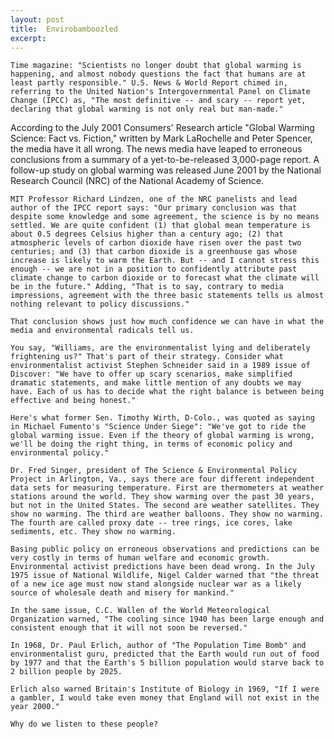 ```yaml
---
layout: post
title:  Envirobamboozled
excerpt:
---
```












	Time magazine: "Scientists no longer doubt that global warming is happening, and almost nobody questions the fact that humans are at least partly responsible." U.S. News & World Report chimed in, referring to the United Nation's Intergovernmental Panel on Climate Change (IPCC) as, "The most definitive -- and scary -- report yet, declaring that global warming is not only real but man-made."

According to the July 2001 Consumers' Research article "Global Warming Science: Fact vs. Fiction," written by Mark LaRochelle and Peter Spencer, the media have it all wrong. The news media have leaped to erroneous conclusions from a summary of a yet-to-be-released 3,000-page report. A follow-up study on global warming was released June 2001 by the National Research Council (NRC) of the National Academy of Science.

	MIT Professor Richard Lindzen, one of the NRC panelists and lead author of the IPCC report says: "Our primary conclusion was that despite some knowledge and some agreement, the science is by no means settled. We are quite confident (1) that global mean temperature is about 0.5 degrees Celsius higher than a century ago; (2) that atmospheric levels of carbon dioxide have risen over the past two centuries; and (3) that carbon dioxide is a greenhouse gas whose increase is likely to warm the Earth. But -- and I cannot stress this enough -- we are not in a position to confidently attribute past climate change to carbon dioxide or to forecast what the climate will be in the future." Adding, "That is to say, contrary to media impressions, agreement with the three basic statements tells us almost nothing relevant to policy discussions."

	That conclusion shows just how much confidence we can have in what the media and environmental radicals tell us.

	You say, "Williams, are the environmentalist lying and deliberately frightening us?" That's part of their strategy. Consider what environmentalist activist Stephen Schneider said in a 1989 issue of Discover: "We have to offer up scary scenarios, make simplified dramatic statements, and make little mention of any doubts we may have. Each of us has to decide what the right balance is between being effective and being honest."

	Here's what former Sen. Timothy Wirth, D-Colo., was quoted as saying in Michael Fumento's "Science Under Siege": "We've got to ride the global warming issue. Even if the theory of global warming is wrong, we'll be doing the right thing, in terms of economic policy and environmental policy."

	Dr. Fred Singer, president of The Science & Environmental Policy Project in Arlington, Va., says there are four different independent data sets for measuring temperature. First are thermometers at weather stations around the world. They show warming over the past 30 years, but not in the United States. The second are weather satellites. They show no warming. The third are weather balloons. They show no warming. The fourth are called proxy date -- tree rings, ice cores, lake sediments, etc. They show no warming.

	Basing public policy on erroneous observations and predictions can be very costly in terms of human welfare and economic growth. Environmental activist predictions have been dead wrong. In the July 1975 issue of National Wildlife, Nigel Calder warned that "the threat of a new ice age must now stand alongside nuclear war as a likely source of wholesale death and misery for mankind."

	In the same issue, C.C. Wallen of the World Meteorological Organization warned, "The cooling since 1940 has been large enough and consistent enough that it will not soon be reversed."

	In 1968, Dr. Paul Erlich, author of "The Population Time Bomb" and environmentalist guru, predicted that the Earth would run out of food by 1977 and that the Earth's 5 billion population would starve back to 2 billion people by 2025.

	Erlich also warned Britain's Institute of Biology in 1969, "If I were a gambler, I would take even money that England will not exist in the year 2000."

	Why do we listen to these people?


